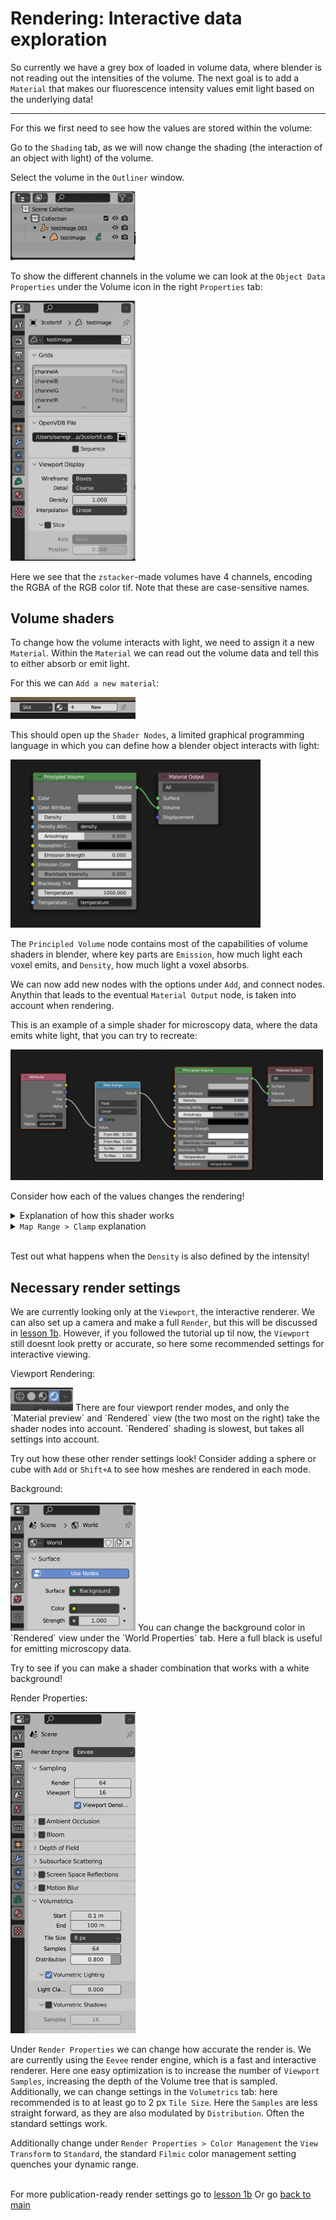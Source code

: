 # Rendering: Interactive data exploration 

So currently we have a grey box of loaded in volume data, where blender is not reading out the intensities of the volume. The next goal is to add a `Material` that makes our fluorescence intensity values emit light based on the underlying data!

---

For this we first need to see how the values are stored within the volume:

Go to the `Shading` tab, as we will now change the shading (the interaction of an object with light) of the volume. 

Select the volume in the `Outliner` window.

<img src="../figures/outliner.png" width="200"/>

To show the different channels in the volume we can look at the `Object Data Properties` under the Volume icon in the right `Properties` tab:

<img src="../figures/volume_channels.png"  width="200"/>

Here we see that the `zstacker`-made volumes have 4 channels, encoding the RGBA of the RGB color tif. Note that these are case-sensitive names.

## Volume shaders

To change how the volume interacts with light, we need to assign it a new `Material`. Within the `Material` we can read out the volume data and tell this to either absorb or emit light. 

For this we can `Add a new material`:

<img src="../figures/add new material.png" width="200"/>

This should open up the `Shader Nodes`, a limited graphical programming language in which you can define how a blender object interacts with light:

<img src="../figures/default shader.png"  width="400"/>

The `Principled Volume` node contains most of the capabilities of volume shaders in blender, where key parts are `Emission`, how much light each voxel emits, and `Density`, how much light a voxel absorbs.

We can now add new nodes with the options under `Add`, and connect nodes. Anythin that leads to the eventual `Material Output` node, is taken into account when rendering. 

This is an example of a simple shader for microscopy data, where the data emits white light, that you can try to recreate:

<img src="../figures/simple 1a shader.png" width="500"/>

Consider how each of the values changes the rendering!

<details><summary>Explanation of how this shader works</summary> Here the <code>Attribute</code> reads out the <code>channelB</code> intensities in the volume. The <code>Fac</code> output of the <code>Attribute</code> node gives single values per voxel. 
The <code>channelB</code> is then piped into <code>Map Range</code>, which thresholds (here at  >0.1 - very dependent on your data!) and rescales the intensity. 
This goes to <code>Emission strength</code> - the emission of each voxel is defined by the rescaled intensity in the Blue channel. In the <code>Principled Volume</code>, the <code>Density</code> is set to 0. In this way, there is no obstruction for the emitted light. 
The <code>Principled Volume</code> shader is then piped to <code>Material Output</code>. </details>
<details><summary><code>Map Range > Clamp</code> explanation</summary> Clamping values in blender means to restrict to values between 0 and 1 </details>

\
Test out what happens when the `Density` is also defined by the intensity!



## Necessary render settings

We are currently looking only at the `Viewport`, the interactive renderer. We can also set up a camera and make a full `Render`, but this will be discussed in [lesson 1b](./1b_cycles_emission_plus_density.md). However, if you followed the tutorial up til now, the `Viewport` still doesnt look pretty or accurate, so here some recommended settings for interactive viewing.

Viewport Rendering:

<img src="../figures/viewport render modes.png" width="100"/> 
There are four viewport render modes, and only the `Material preview` and `Rendered` view (the two most on the right) take the shader nodes into account. `Rendered` shading is slowest, but takes all settings into account. 

Try out how these other render settings look! Consider adding a sphere or cube with `Add` or `Shift+A` to see how meshes are rendered in each mode.

Background:

<img src="../figures/background color.png" width="200"/> 
You can change the background color in `Rendered` view under the `World Properties` tab. Here a full black is useful for emitting microscopy data. 

Try to see if you can make a shader combination that works with a white background!

Render Properties:

<img src="../figures/render properties eevee.png" width="200"/>

Under `Render Properties` we can change how accurate the render is. We are currently using the `Eevee` render engine, which is a fast and interactive renderer. Here one easy optimization is to increase the number of `Viewport Samples`, increasing the depth of the Volume tree that is sampled.
Additionally, we can change settings in the `Volumetrics` tab: here recommended is to at least go to 2 px `Tile Size`. Here the `Samples` are less straight forward, as they are also modulated by `Distribution`. Often the standard settings work. 

Additionally change under `Render Properties > Color Management` the `View Transform` to `Standard`, the standard `Filmic` color management setting quenches your dynamic range.

\
For more publication-ready render settings go to [lesson 1b](./1b_cycles_emission_plus_density.md)
Or go [back to main](../README.md)